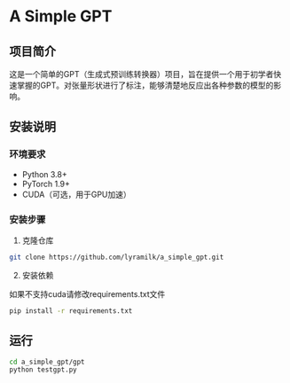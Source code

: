 # A Simple GPT

## 项目简介

这是一个简单的GPT（生成式预训练转换器）项目，旨在提供一个用于初学者快速掌握的GPT。对张量形状进行了标注，能够清楚地反应出各种参数的模型的影响。

## 安装说明

### 环境要求

- Python 3.8+
- PyTorch 1.9+
- CUDA（可选，用于GPU加速）

### 安装步骤

1. 克隆仓库
```bash
git clone https://github.com/lyramilk/a_simple_gpt.git
```

2. 安装依赖

如果不支持cuda请修改requirements.txt文件
```bash
pip install -r requirements.txt
```

## 运行

```bash
cd a_simple_gpt/gpt
python testgpt.py
```

